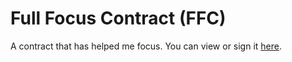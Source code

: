 # Full Focus Contract (FFC)

A contract that has helped me focus. You can view or sign it [here](https://github.com/danny-dirksen/full-focus-contract).